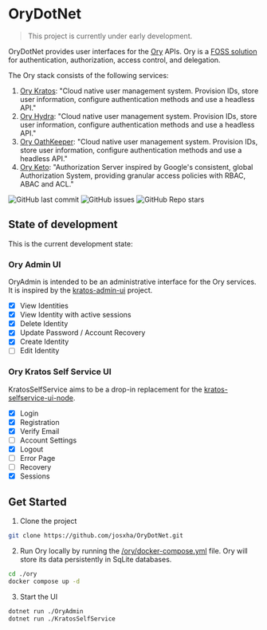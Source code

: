 ﻿# OryDotNet

> This project is currently under early development.

OryDotNet provides user interfaces for the [Ory](https://www.ory.sh/) APIs. Ory is a 
[FOSS solution](https://www.ory.sh/open-source/) for authentication, authorization, access control, and delegation.

The Ory stack consists of the following services:
1. [Ory Kratos](https://www.ory.sh/kratos/): "Cloud native user management system. Provision IDs, store user 
information, configure authentication methods and use a headless API."
2. [Ory Hydra](https://www.ory.sh/hydra/): "Cloud native user management system. Provision IDs, store user 
information, configure authentication methods and use a headless API."
3. [Ory OathKeeper](https://www.ory.sh/oathkeeper/): "Cloud native user management system. Provision IDs, store 
user information, configure authentication methods and use a headless API."
4. [Ory Keto](https://www.ory.sh/keto/): "Authorization Server inspired by Google's consistent, global 
Authorization System, providing granular access policies with RBAC, ABAC and ACL."

![GitHub last commit](https://img.shields.io/github/last-commit/josxha/OryDotNet)
![GitHub issues](https://img.shields.io/github/issues/josxha/OryDotNet)
![GitHub Repo stars](https://img.shields.io/github/stars/josxha/OryDotNet?style=social)

## State of development

This is the current development state:

### Ory Admin UI
OryAdmin is intended to be an administrative interface for the Ory services. It is inspired by 
the [kratos-admin-ui](https://github.com/dfoxg/kratos-admin-ui) project.
- [x] View Identities
- [x] View Identity with active sessions
- [x] Delete Identity
- [x] Update Password / Account Recovery
- [x] Create Identity
- [ ] Edit Identity

### Ory Kratos Self Service UI
KratosSelfService aims to be a drop-in replacement for the [kratos-selfservice-ui-node](https://github.com/ory/kratos-selfservice-ui-node).

- [x] Login
- [x] Registration
- [x] Verify Email
- [ ] Account Settings
- [x] Logout
- [ ] Error Page
- [ ] Recovery
- [x] Sessions

## Get Started
1. Clone the project
```bash
git clone https://github.com/josxha/OryDotNet.git
```
2. Run Ory locally by running the [/ory/docker-compose.yml](ory/docker-compose.yml) file. Ory will store its data 
persistently in SqLite databases. 
```bash
cd ./ory
docker compose up -d 
```
3. Start the UI
```bash
dotnet run ./OryAdmin
dotnet run ./KratosSelfService
```